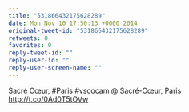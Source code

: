 ```yaml
---
title: "531866432175628289"
date: Mon Nov 10 17:50:13 +0000 2014
original-tweet-id: "531866432175628289"
retweets: 0
favorites: 0
reply-tweet-id: ""
reply-user-id: ""
reply-user-screen-name: ""
---
```

Sacré Cœur, #Paris #vscocam @ Sacré-Cœur, Paris http://t.co/0Ad0T5tOVw
